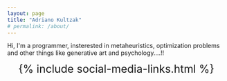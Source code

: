 ```yaml
---
layout: page
title: "Adriano Kultzak"
# permalink: /about/
---
```


Hi, I'm a programmer, insterested in metaheuristics, optimization problems and other things like generative art and psychology....!!

<div class="divider"></div>

<!-- <a href="{{ site.data.social-media.email.href }}{{ site.data.social-media.email.id }}" title="Email me">Click here to send me an email!</a> -->

<center style="font-size: 25px !important">{% include social-media-links.html %}</center>


<!-- This is the base Jekyll theme. You can find out more info about customizing your Jekyll theme, as well as basic Jekyll usage documentation at [jekyllrb.com](https://jekyllrb.com/)

You can find the source code for Minima at GitHub:
[jekyll][jekyll-organization] /
[minima](https://github.com/jekyll/minima)

You can find the source code for Jekyll at GitHub:
[jekyll][jekyll-organization] /
[jekyll](https://github.com/jekyll/jekyll) -->


[jekyll-organization]: https://github.com/jekyll
